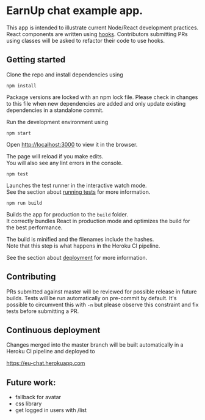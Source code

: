 # EarnUp chat example app.

This app is intended to illustrate current Node/React development practices. React components are written using [hooks](https://reactjs.org/docs/hooks-intro.html). Contributors submitting PRs using classes will be asked to refactor their code to use hooks. 

## Getting started

Clone the repo and install dependencies using 

``` npm install ```

Package versions are locked with an npm lock file. Please check in changes to this file when new dependencies are added and only update existing dependencies in a standalone commit.

Run the development environment using

``` npm start ```

Open [http://localhost:3000](http://localhost:3000) to view it in the browser.

The page will reload if you make edits.<br>
You will also see any lint errors in the console.

```npm test```

Launches the test runner in the interactive watch mode.<br>
See the section about [running tests](https://facebook.github.io/create-react-app/docs/running-tests) for more information.

```npm run build```

Builds the app for production to the `build` folder.<br>
It correctly bundles React in production mode and optimizes the build for the best performance.

The build is minified and the filenames include the hashes.<br>
Note that this step is what happens in the Heroku CI pipeline.

See the section about [deployment](https://facebook.github.io/create-react-app/docs/deployment) for more information.

## Contributing

PRs submitted against master will be reviewed for possible release in future builds. Tests will be run automatically on pre-commit by default. It's possible to circumvent this with `-n` but please observe this constraint and fix tests before submitting a PR.

## Continuous deployment

Changes merged into the master branch will be built automatically in a Heroku CI pipeline and deployed to 

https://eu-chat.herokuapp.com


## Future work:
- fallback for avatar
- css library
- get logged in users with /list
